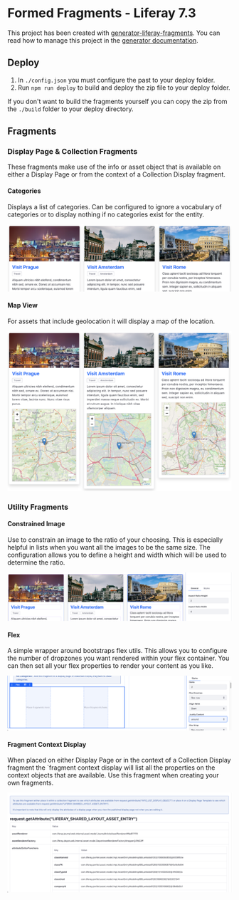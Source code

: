 # Formed Fragments - Liferay 7.3

This project has been created with [generator-liferay-fragments][1]. You can read
how to manage this project in the [generator documentation][2].

[1]: https://www.npmjs.com/package/generator-liferay-fragments
[2]: https://www.npmjs.com/package/generator-liferay-fragments#usage

## Deploy

1. In `./config.json` you must configure the past to your deploy folder.
2. Run `npm run deploy` to build and deploy the zip file to your deploy folder.

If you don't want to build the fragments yourself you can copy the zip from the `./build` folder to your deploy directory.

## Fragments

### Display Page & Collection Fragments

These fragments make use of the info or asset object that is available on either a Display Page or from the context of a Collection Display fragment.

#### Categories

Displays a list of categories. Can be configured to ignore a vocabulary of categories or to display nothing if no categories exist for the entity.

![Categories](/images/categories.png)

#### Map View

For assets that include geolocation it will display a map of the location.

![Map View](/images/mapview.png)

### Utility Fragments

#### Constrained Image

Use to constrain an image to the ratio of your choosing. This is especially helpful in lists when you want all the images to be the same size. The configuration allows you to define a height and width which will be used to determine the ratio.

![Constrained Image](/images/constrainedImage.png)

#### Flex

A simple wrapper around bootstraps flex utils. This allows you to configure the number of dropzones you want rendered within your flex container. You can then set all your flex properties to render your content as you like.

![Flex](/images/flex.png)

#### Fragment Context Display

When placed on either Display Page or in the context of a Collection Display fragment the `fragment context display will list all the properties on the context objects that are available. Use this fragment when creating your own fragments.

![Fragment Context Display](/images/fragmentContextDisplay.png)
